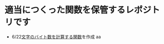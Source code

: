 # 適当につくった関数を保管するレポジトリです

- 6/22[文字のバイト数を計算する関数](https://github.com/RyomaOhtani/-/blob/main/calculate_bytes.py)を作成
aa
